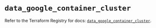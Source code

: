 # `data_google_container_cluster`

Refer to the Terraform Registry for docs: [`data_google_container_cluster`](https://registry.terraform.io/providers/hashicorp/google/5.34.0/docs/data-sources/container_cluster).
